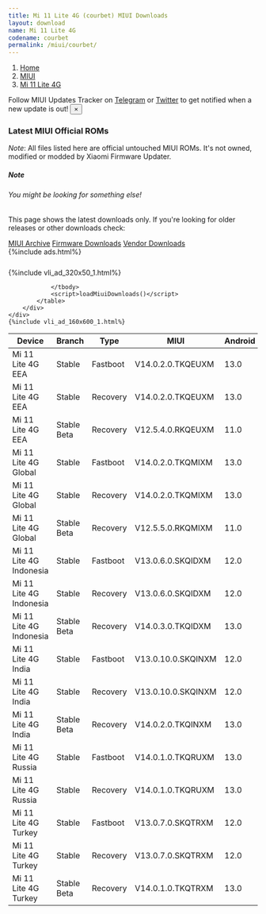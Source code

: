 ```yaml
---
title: Mi 11 Lite 4G (courbet) MIUI Downloads
layout: download
name: Mi 11 Lite 4G
codename: courbet
permalink: /miui/courbet/
---
```

<nav aria-label="breadcrumb">
    <ol class="breadcrumb">
        <li class="breadcrumb-item"><a href="/">Home</a></li>
        <li class="breadcrumb-item"><a href="/miui/">MIUI</a></li>
        <li class="breadcrumb-item active" aria-current="page"><a href="/miui/courbet/">Mi 11 Lite 4G</a></li>
    </ol>
</nav>
<div class="alert alert-primary alert-dismissible fade show" role="alert">
    Follow MIUI Updates Tracker on <a href="https://t.me/MIUIUpdatesTracker" class="alert-link">Telegram</a>
     or <a href="https://twitter.com/MiFwUpdater" class="alert-link">Twitter</a> to get notified when a new update is out!
    <button type="button" class="close" data-dismiss="alert" aria-label="Close">
        <span aria-hidden="true">&times;</span>
    </button>
</div>

### Latest MIUI Official ROMs
*Note*: All files listed here are official untouched MIUI ROMs. It's not owned, modified or modded by Xiaomi Firmware Updater.
<div class="card">
  <div class="card-body">
    <h5 class="card-title">Note</h5>
    <h6 class="card-subtitle mb-2 text-muted">You might be looking for something else!</h6>
    <p class="card-text">This page shows the latest downloads only.
     If you're looking for older releases or other downloads check:</p>
    <a href="/archive/miui/courbet/" class="card-link">MIUI Archive</a>
    <a href="/firmware/courbet/" class="card-link">Firmware Downloads</a>
    <a href="/vendor/courbet/" class="card-link">Vendor Downloads</a>
  </div>
</div>
{%include ads.html%}
<div class="row justify-content-center">
    <div class="col-10">
        <div class="table-responsive-md" style="margin-top: 25px;">
            {%include vli_ad_320x50_1.html%}
            <table id="miui" class="display dt-responsive nowrap compact table table-striped table-hover table-sm">
                <thead class="thead-dark">
                    <tr>
                        <th data-ref="device">Device</th>
                        <th data-ref="branch">Branch</th>
                        <th data-ref="type">Type</th>
                        <th data-ref="miui">MIUI</th>
                        <th data-ref="android">Android</th>
                        <th data-ref="size">Size</th>
                        <th data-ref="size">Date</th>
                        <th data-ref="link">Link</th>
                    </tr>
                </thead>
                <tbody>
                <tr><td>Mi 11 Lite 4G EEA</td><td>Stable</td><td>Fastboot</td><td>V14.0.2.0.TKQEUXM</td><td>13.0</td><td>5.5 GB</td><td>2023-04-18</td><td><a href="/miui/courbet/stable/V14.0.2.0.TKQEUXM/">Download</a></td></tr>
<tr><td>Mi 11 Lite 4G EEA</td><td>Stable</td><td>Recovery</td><td>V14.0.2.0.TKQEUXM</td><td>13.0</td><td>3.8 GB</td><td>2023-04-24</td><td><a href="/miui/courbet/stable/V14.0.2.0.TKQEUXM/">Download</a></td></tr>
<tr><td>Mi 11 Lite 4G EEA</td><td>Stable Beta</td><td>Recovery</td><td>V12.5.4.0.RKQEUXM</td><td>11.0</td><td>3.0 GB</td><td>2021-09-01</td><td><a href="/miui/courbet/stable beta/V12.5.4.0.RKQEUXM/">Download</a></td></tr>
<tr><td>Mi 11 Lite 4G Global</td><td>Stable</td><td>Fastboot</td><td>V14.0.2.0.TKQMIXM</td><td>13.0</td><td>5.6 GB</td><td>2023-03-06</td><td><a href="/miui/courbet/stable/V14.0.2.0.TKQMIXM/">Download</a></td></tr>
<tr><td>Mi 11 Lite 4G Global</td><td>Stable</td><td>Recovery</td><td>V14.0.2.0.TKQMIXM</td><td>13.0</td><td>3.9 GB</td><td>2023-03-11</td><td><a href="/miui/courbet/stable/V14.0.2.0.TKQMIXM/">Download</a></td></tr>
<tr><td>Mi 11 Lite 4G Global</td><td>Stable Beta</td><td>Recovery</td><td>V12.5.5.0.RKQMIXM</td><td>11.0</td><td>2.9 GB</td><td>2021-09-01</td><td><a href="/miui/courbet/stable beta/V12.5.5.0.RKQMIXM/">Download</a></td></tr>
<tr><td>Mi 11 Lite 4G Indonesia</td><td>Stable</td><td>Fastboot</td><td>V13.0.6.0.SKQIDXM</td><td>12.0</td><td>4.6 GB</td><td>2023-02-06</td><td><a href="/miui/courbet/stable/V13.0.6.0.SKQIDXM/">Download</a></td></tr>
<tr><td>Mi 11 Lite 4G Indonesia</td><td>Stable</td><td>Recovery</td><td>V13.0.6.0.SKQIDXM</td><td>12.0</td><td>3.2 GB</td><td>2023-02-14</td><td><a href="/miui/courbet/stable/V13.0.6.0.SKQIDXM/">Download</a></td></tr>
<tr><td>Mi 11 Lite 4G Indonesia</td><td>Stable Beta</td><td>Recovery</td><td>V14.0.3.0.TKQIDXM</td><td>13.0</td><td>3.8 GB</td><td>2023-04-28</td><td><a href="/miui/courbet/stable beta/V14.0.3.0.TKQIDXM/">Download</a></td></tr>
<tr><td>Mi 11 Lite 4G India</td><td>Stable</td><td>Fastboot</td><td>V13.0.10.0.SKQINXM</td><td>12.0</td><td>3.9 GB</td><td>2023-02-23</td><td><a href="/miui/courbet/stable/V13.0.10.0.SKQINXM/">Download</a></td></tr>
<tr><td>Mi 11 Lite 4G India</td><td>Stable</td><td>Recovery</td><td>V13.0.10.0.SKQINXM</td><td>12.0</td><td>3.2 GB</td><td>2023-03-03</td><td><a href="/miui/courbet/stable/V13.0.10.0.SKQINXM/">Download</a></td></tr>
<tr><td>Mi 11 Lite 4G India</td><td>Stable Beta</td><td>Recovery</td><td>V14.0.2.0.TKQINXM</td><td>13.0</td><td>3.8 GB</td><td>2023-04-17</td><td><a href="/miui/courbet/stable beta/V14.0.2.0.TKQINXM/">Download</a></td></tr>
<tr><td>Mi 11 Lite 4G Russia</td><td>Stable</td><td>Fastboot</td><td>V14.0.1.0.TKQRUXM</td><td>13.0</td><td>5.2 GB</td><td>2023-03-29</td><td><a href="/miui/courbet/stable/V14.0.1.0.TKQRUXM/">Download</a></td></tr>
<tr><td>Mi 11 Lite 4G Russia</td><td>Stable</td><td>Recovery</td><td>V14.0.1.0.TKQRUXM</td><td>13.0</td><td>3.8 GB</td><td>2023-04-07</td><td><a href="/miui/courbet/stable/V14.0.1.0.TKQRUXM/">Download</a></td></tr>
<tr><td>Mi 11 Lite 4G Turkey</td><td>Stable</td><td>Fastboot</td><td>V13.0.7.0.SKQTRXM</td><td>12.0</td><td>4.7 GB</td><td>2023-01-31</td><td><a href="/miui/courbet/stable/V13.0.7.0.SKQTRXM/">Download</a></td></tr>
<tr><td>Mi 11 Lite 4G Turkey</td><td>Stable</td><td>Recovery</td><td>V13.0.7.0.SKQTRXM</td><td>12.0</td><td>3.2 GB</td><td>2023-02-06</td><td><a href="/miui/courbet/stable/V13.0.7.0.SKQTRXM/">Download</a></td></tr>
<tr><td>Mi 11 Lite 4G Turkey</td><td>Stable Beta</td><td>Recovery</td><td>V14.0.1.0.TKQTRXM</td><td>13.0</td><td>3.8 GB</td><td>2023-04-11</td><td><a href="/miui/courbet/stable beta/V14.0.1.0.TKQTRXM/">Download</a></td></tr>

                </tbody>
                <script>loadMiuiDownloads()</script>
            </table>
        </div>
    </div>
    {%include vli_ad_160x600_1.html%}
</div>

